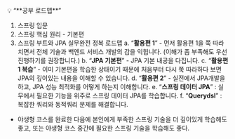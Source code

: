 <aside>
💡 “**공부 로드맵**”

1. 스프링 입문
2. 스프링 핵심 원리 - 기본편
3. 스프링 부트와 JPA 실무완전 정복 로드맵
    a. “**활용편 1**” - 먼저 활용편 1을 쭉 따라 치면서 전체 기술과 백엔드 서비스 개발의 감을 익힙니다. (이해가 좀 부족해도 우선 진행하기를 권장합니다.)
    b. “**JPA 기본편**” - JPA 기본 내공을 다집니다.
    c. “**활용편 1 복습**” - 이미 기본편을 학습한 상태이기 때문에 처음부터 다시 쭉 따라하다 보면 JPA의 깊이있는 내용을 이해할 수 있습니다.
    d. “**활용편 2**” - 실전에서 JPA개발을 하고, JPA 성능 최적화를 어떻게 하는지 이해합니다.
    e. “**스프링 데이터 JPA**” : 실무에서 필요한 기능을 위주로 스프링 데이터 JPA를 학습합니다.
    f. “**Querydsl**” : 복잡한 쿼리와 동적쿼리 문제를 해결합니다.
    
- 야생형 코스를 완료한 다음에 본인에게 부족한 스프링 기술을 더 깊이있게 학습해도 좋고, 또는 야생형 코스 중간에 필요한 스프링 기술을 학습해도 좋다.
</aside>
